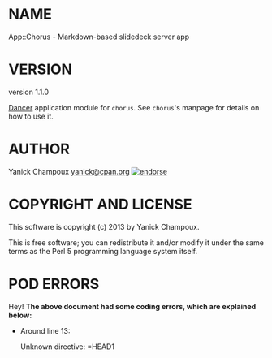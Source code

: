 # NAME

App::Chorus - Markdown-based slidedeck server app

# VERSION

version 1.1.0

[Dancer](https://metacpan.org/pod/Dancer) application module for `chorus`. See `chorus`'s manpage for
details on how to use it.

# AUTHOR

Yanick Champoux <yanick@cpan.org> [![endorse](http://api.coderwall.com/yanick/endorsecount.png)](http://coderwall.com/yanick)

# COPYRIGHT AND LICENSE

This software is copyright (c) 2013 by Yanick Champoux.

This is free software; you can redistribute it and/or modify it under
the same terms as the Perl 5 programming language system itself.

# POD ERRORS

Hey! **The above document had some coding errors, which are explained below:**

- Around line 13:

    Unknown directive: =HEAD1
